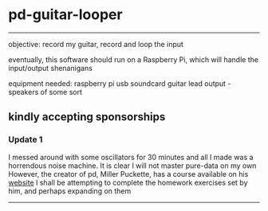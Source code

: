 # pd-guitar-looper
---
objective:
record my guitar, record and loop the input

eventually, this software should run on a Raspberry Pi, which will handle the input/output shenanigans

equipment needed:
raspberry pi
usb soundcard
guitar lead
output - speakers of some sort

kindly accepting sponsorships
---
### Update 1 

I messed around with some oscillators for 30 minutes and all I made was a horrendous noise machine. 
It is clear I will not master pure-data on my own
However, the creator of pd, Miller Puckette, has a course available on his [website](http://msp.ucsd.edu/syllabi/171.18w/index.htm)
I shall be attempting to complete the homework exercises set by him, and perhaps expanding on them

---
